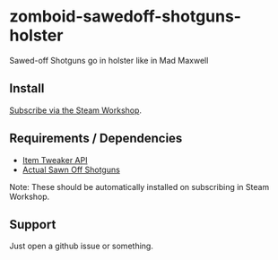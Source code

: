 # zomboid-sawedoff-shotguns-holster
Sawed-off Shotguns go in holster like in Mad Maxwell

## Install
[Subscribe via the Steam Workshop](https://steamcommunity.com/sharedfiles/filedetails/?id=2790421647).

## Requirements / Dependencies
- [Item Tweaker API](https://steamcommunity.com/sharedfiles/filedetails/?id=566115016)
- [Actual Sawn Off Shotguns](https://steamcommunity.com/sharedfiles/filedetails/?id=2388735294)

Note: These should be automatically installed on subscribing in Steam Workshop.

## Support
Just open a github issue or something.
